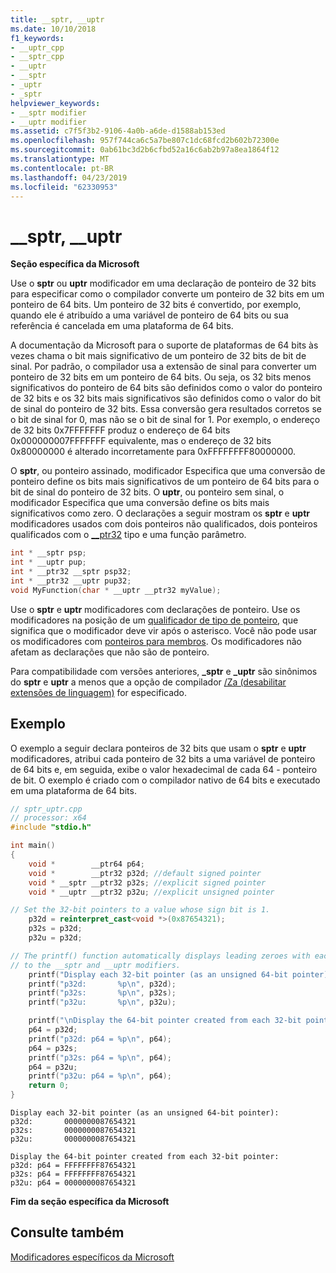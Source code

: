 ```yaml
---
title: __sptr, __uptr
ms.date: 10/10/2018
f1_keywords:
- __uptr_cpp
- __sptr_cpp
- __uptr
- __sptr
- _uptr
- _sptr
helpviewer_keywords:
- __sptr modifier
- __uptr modifier
ms.assetid: c7f5f3b2-9106-4a0b-a6de-d1588ab153ed
ms.openlocfilehash: 957f744ca6c5a7be807c1dc68fcd2b602b72300e
ms.sourcegitcommit: 0ab61bc3d2b6cfbd52a16c6ab2b97a8ea1864f12
ms.translationtype: MT
ms.contentlocale: pt-BR
ms.lasthandoff: 04/23/2019
ms.locfileid: "62330953"
---
```

# <a name="sptr-uptr"></a>__sptr, __uptr

**Seção específica da Microsoft**

Use o **sptr** ou **uptr** modificador em uma declaração de ponteiro de 32 bits para especificar como o compilador converte um ponteiro de 32 bits em um ponteiro de 64 bits. Um ponteiro de 32 bits é convertido, por exemplo, quando ele é atribuído a uma variável de ponteiro de 64 bits ou sua referência é cancelada em uma plataforma de 64 bits.

A documentação da Microsoft para o suporte de plataformas de 64 bits às vezes chama o bit mais significativo de um ponteiro de 32 bits de bit de sinal. Por padrão, o compilador usa a extensão de sinal para converter um ponteiro de 32 bits em um ponteiro de 64 bits. Ou seja, os 32 bits menos significativos do ponteiro de 64 bits são definidos como o valor do ponteiro de 32 bits e os 32 bits mais significativos são definidos como o valor do bit de sinal do ponteiro de 32 bits. Essa conversão gera resultados corretos se o bit de sinal for 0, mas não se o bit de sinal for 1. Por exemplo, o endereço de 32 bits 0x7FFFFFFF produz o endereço de 64 bits 0x000000007FFFFFFF equivalente, mas o endereço de 32 bits 0x80000000 é alterado incorretamente para 0xFFFFFFFF80000000.

O **sptr**, ou ponteiro assinado, modificador Especifica que uma conversão de ponteiro define os bits mais significativos de um ponteiro de 64 bits para o bit de sinal do ponteiro de 32 bits. O **uptr**, ou ponteiro sem sinal, o modificador Especifica que uma conversão define os bits mais significativos como zero. O declarações a seguir mostram os **sptr** e **uptr** modificadores usados com dois ponteiros não qualificados, dois ponteiros qualificados com o [__ptr32](../cpp/ptr32-ptr64.md) tipo e uma função parâmetro.

```cpp
int * __sptr psp;
int * __uptr pup;
int * __ptr32 __sptr psp32;
int * __ptr32 __uptr pup32;
void MyFunction(char * __uptr __ptr32 myValue);
```

Use o **sptr** e **uptr** modificadores com declarações de ponteiro. Use os modificadores na posição de um [qualificador de tipo de ponteiro](../c-language/pointer-declarations.md), que significa que o modificador deve vir após o asterisco. Você não pode usar os modificadores com [ponteiros para membros](../cpp/pointers-to-members.md). Os modificadores não afetam as declarações que não são de ponteiro.

Para compatibilidade com versões anteriores, **_sptr** e **_uptr** são sinônimos do **sptr** e **uptr** a menos que a opção de compilador [/Za \(desabilitar extensões de linguagem)](../build/reference/za-ze-disable-language-extensions.md) for especificado.

## <a name="example"></a>Exemplo

O exemplo a seguir declara ponteiros de 32 bits que usam o **sptr** e **uptr** modificadores, atribui cada ponteiro de 32 bits a uma variável de ponteiro de 64 bits e, em seguida, exibe o valor hexadecimal de cada 64 - ponteiro de bit. O exemplo é criado com o compilador nativo de 64 bits e executado em uma plataforma de 64 bits.

```cpp
// sptr_uptr.cpp
// processor: x64
#include "stdio.h"

int main()
{
    void *        __ptr64 p64;
    void *        __ptr32 p32d; //default signed pointer
    void * __sptr __ptr32 p32s; //explicit signed pointer
    void * __uptr __ptr32 p32u; //explicit unsigned pointer

// Set the 32-bit pointers to a value whose sign bit is 1.
    p32d = reinterpret_cast<void *>(0x87654321);
    p32s = p32d;
    p32u = p32d;

// The printf() function automatically displays leading zeroes with each 32-bit pointer. These are unrelated
// to the __sptr and __uptr modifiers.
    printf("Display each 32-bit pointer (as an unsigned 64-bit pointer):\n");
    printf("p32d:       %p\n", p32d);
    printf("p32s:       %p\n", p32s);
    printf("p32u:       %p\n", p32u);

    printf("\nDisplay the 64-bit pointer created from each 32-bit pointer:\n");
    p64 = p32d;
    printf("p32d: p64 = %p\n", p64);
    p64 = p32s;
    printf("p32s: p64 = %p\n", p64);
    p64 = p32u;
    printf("p32u: p64 = %p\n", p64);
    return 0;
}
```

```Output
Display each 32-bit pointer (as an unsigned 64-bit pointer):
p32d:       0000000087654321
p32s:       0000000087654321
p32u:       0000000087654321

Display the 64-bit pointer created from each 32-bit pointer:
p32d: p64 = FFFFFFFF87654321
p32s: p64 = FFFFFFFF87654321
p32u: p64 = 0000000087654321
```

**Fim da seção específica da Microsoft**

## <a name="see-also"></a>Consulte também

[Modificadores específicos da Microsoft](../cpp/microsoft-specific-modifiers.md)